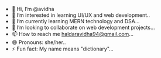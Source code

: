 - 👋 Hi, I’m @avidha
- 👀 I’m interested in learning UI/UX and web development..
- 🌱 I’m currently learning MERN technology and DSA...
- 💞️ I’m looking to collaborate on web development projects...
- 📫 How to reach me haldaravidha94@gmail.com...
- 😄 Pronouns: she/her..
- ⚡ Fun fact: My name means "dictionary"...

<!---
FrostedPetals/FrostedPetals is a ✨ special ✨ repository because its `README.md` (this file) appears on your GitHub profile.
You can click the Preview link to take a look at your changes.
--->
